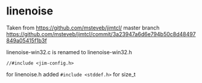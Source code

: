 # linenoise

Taken from https://github.com/msteveb/jimtcl/ master branch https://github.com/msteveb/jimtcl/commit/3a23947a6d6e794b50c8d48497849a05415f1b3f

linenoise-win32.c is renamed to linenoise-win32.h

`//#include <jim-config.h>`

for linenoise.h added `#include <stddef.h>` for size_t